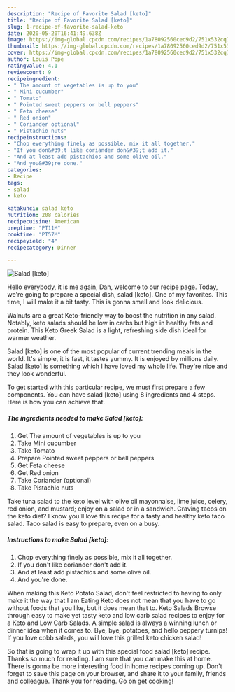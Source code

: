 ```yaml
---
description: "Recipe of Favorite Salad [keto]"
title: "Recipe of Favorite Salad [keto]"
slug: 1-recipe-of-favorite-salad-keto
date: 2020-05-20T16:41:49.638Z
image: https://img-global.cpcdn.com/recipes/1a78092560ced9d2/751x532cq70/salad-keto-recipe-main-photo.jpg
thumbnail: https://img-global.cpcdn.com/recipes/1a78092560ced9d2/751x532cq70/salad-keto-recipe-main-photo.jpg
cover: https://img-global.cpcdn.com/recipes/1a78092560ced9d2/751x532cq70/salad-keto-recipe-main-photo.jpg
author: Louis Pope
ratingvalue: 4.1
reviewcount: 9
recipeingredient:
- " The amount of vegetables is up to you"
- " Mini cucumber"
- " Tomato"
- " Pointed sweet peppers or bell peppers"
- " Feta cheese"
- " Red onion"
- " Coriander optional"
- " Pistachio nuts"
recipeinstructions:
- "Chop everything finely as possible, mix it all together."
- "If you don&#39;t like coriander don&#39;t add it."
- "And at least add pistachios and some olive oil."
- "And you&#39;re done."
categories:
- Recipe
tags:
- salad
- keto

katakunci: salad keto 
nutrition: 208 calories
recipecuisine: American
preptime: "PT11M"
cooktime: "PT57M"
recipeyield: "4"
recipecategory: Dinner

---
```



![Salad [keto]](https://img-global.cpcdn.com/recipes/1a78092560ced9d2/751x532cq70/salad-keto-recipe-main-photo.jpg)

Hello everybody, it is me again, Dan, welcome to our recipe page. Today, we're going to prepare a special dish, salad [keto]. One of my favorites. This time, I will make it a bit tasty. This is gonna smell and look delicious.

Walnuts are a great Keto-friendly way to boost the nutrition in any salad. Notably, keto salads should be low in carbs but high in healthy fats and protein. This Keto Greek Salad is a light, refreshing side dish ideal for warmer weather.

Salad [keto] is one of the most popular of current trending meals in the world. It's simple, it is fast, it tastes yummy. It is enjoyed by millions daily. Salad [keto] is something which I have loved my whole life. They're nice and they look wonderful.


To get started with this particular recipe, we must first prepare a few components. You can have salad [keto] using 8 ingredients and 4 steps. Here is how you can achieve that.

<!--inarticleads1-->

##### The ingredients needed to make Salad [keto]:

1. Get  The amount of vegetables is up to you
1. Take  Mini cucumber
1. Take  Tomato
1. Prepare  Pointed sweet peppers or bell peppers
1. Get  Feta cheese
1. Get  Red onion
1. Take  Coriander (optional)
1. Take  Pistachio nuts


Take tuna salad to the keto level with olive oil mayonnaise, lime juice, celery, red onion, and mustard; enjoy on a salad or in a sandwich. Craving tacos on the keto diet? I know you&#39;ll love this recipe for a tasty and healthy keto taco salad. Taco salad is easy to prepare, even on a busy. 

<!--inarticleads2-->

##### Instructions to make Salad [keto]:

1. Chop everything finely as possible, mix it all together.
1. If you don&#39;t like coriander don&#39;t add it.
1. And at least add pistachios and some olive oil.
1. And you&#39;re done.


When making this Keto Potato Salad, don&#39;t feel restricted to having to only make it the way that I am Eating Keto does not mean that you have to go without foods that you like, but it does mean that to. Keto Salads Browse through easy to make yet tasty keto and low carb salad recipes to enjoy for a Keto and Low Carb Salads. A simple salad is always a winning lunch or dinner idea when it comes to. Bye, bye, potatoes, and hello peppery turnips! If you love cobb salads, you will love this grilled keto chicken salad! 

So that is going to wrap it up with this special food salad [keto] recipe. Thanks so much for reading. I am sure that you can make this at home. There is gonna be more interesting food in home recipes coming up. Don't forget to save this page on your browser, and share it to your family, friends and colleague. Thank you for reading. Go on get cooking!

